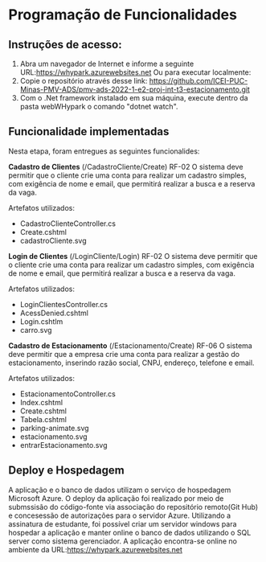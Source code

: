 # Programação de Funcionalidades

## Instruções de acesso:
1. Abra um navegador de Internet e informe a seguinte URL:https://whypark.azurewebsites.net
Ou para executar localmente:
2. Copie o repositório através desse link: https://github.com/ICEI-PUC-Minas-PMV-ADS/pmv-ads-2022-1-e2-proj-int-t3-estacionamento.git
3. Com o .Net framework instalado em sua máquina, execute dentro da pasta webWHypark o comando "dotnet watch".

## Funcionalidade implementadas 

Nesta etapa, foram entregues as seguintes funcionalides:

**Cadastro de Clientes** (/CadastroCliente/Create)
RF-02 O sistema deve permitir que o cliente crie uma conta para realizar um cadastro simples, com exigência de nome e email, que permitirá realizar a busca e a reserva da vaga.

Artefatos utilizados:
- CadastroClienteController.cs
- Create.cshtml
- cadastroCliente.svg

**Login de Clientes** (/LoginCliente/Login)
RF-02 O sistema deve permitir que o cliente crie uma conta para realizar um cadastro simples, com exigência de nome e email, que permitirá realizar a busca e a reserva da vaga.

Artefatos utilizados:
- LoginClientesController.cs
- AcessDenied.cshtml
- Login.cshtlm
- carro.svg

**Cadastro de Estacionamento** (/Estacionamento/Create)
RF-06 O sistema deve permitir que a empresa crie uma conta para realizar a gestão do estacionamento, inserindo razão social, CNPJ, endereço, telefone e email.

Artefatos utilizados:
- EstacionamentoController.cs
- Index.cshtml
- Create.cshtml
- Tabela.cshtml
- parking-animate.svg
- estacionamento.svg
- entrarEstacionamento.svg

## Deploy e Hospedagem

A aplicação e o banco de dados utilizam o serviço de hospedagem Microsoft Azure. O deploy da aplicação foi realizado por meio de submssisão do código-fonte via associação do repositório remoto(Git Hub) e concesessão de autorizações para o servidor Azure.
Utilizando a assinatura de estudante, foi possível criar um servidor windows para hospedar a aplicação e manter online o banco de dados utilizando o SQL server como sistema gerenciador.
A aplicação encontra-se online no ambiente da URL:https://whypark.azurewebsites.net
